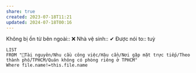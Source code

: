 ```yaml
---
share: true
created: 2023-07-18T11:21
updated: 2024-07-18T00:16
---
```

Không bị ồn từ bên ngoài:: ❌
Nhà vệ sinh:: ✔
Được nói to:: tuỳ

```dataview
LIST
FROM "📜Tài nguyên/Nhu cầu công việc/Hậu cần/Nơi gặp mặt trực tiếp/Theo thành phố/TPHCM/Quán không có phòng riêng ở TPHCM"
Where file.name!=this.file.name
```
